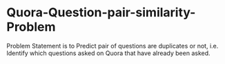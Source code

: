 # Quora-Question-pair-similarity-Problem
Problem Statement is to Predict pair of questions are duplicates or not, i.e. Identify which questions asked on Quora that have already been asked.
